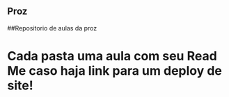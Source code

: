 ## Proz
##Repositorio de aulas da proz
# Cada pasta uma aula com seu Read Me caso haja link para um deploy de site!
